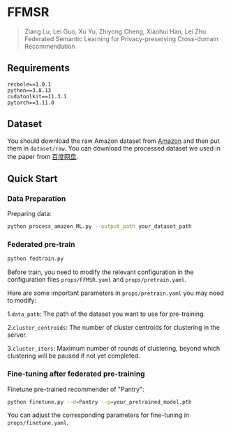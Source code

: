 # FFMSR

>Ziang Lu, Lei Guo, Xu Yu, Zhiyong Cheng, Xiaohui Han, Lei Zhu. Federated Semantic Learning for Privacy-preserving
Cross-domain Recommendation

## Requirements

```
recbole==1.0.1
python==3.8.13
cudatoolkit==11.3.1
pytorch==1.11.0
```

## Dataset

You should download the raw Amazon dataset from [Amazon](https://cseweb.ucsd.edu/~jmcauley/datasets/amazon_v2/) and then put them in `dataset/raw`. You can download the processed dataset we used in the paper from [百度网盘](https://pan.baidu.com/s/1_32S8znijLWVTGZIdEe8XA?pwd=fbw8).



## Quick Start

### Data Preparation

Preparing data:

```bash
python process_amazon_ML.py --output_path your_dataset_path
```


### Federated pre-train

```bash
python fedtrain.py
```
Before train, you need to modify the relevant configuration in the configuration files `props/FFMSR.yaml` and `props/pretrain.yaml`. 

Here are some important parameters in `props/pretrain.yaml` you may need to modify:

1.`data_path`: The path of the dataset you want to use for pre-training.

2.`cluster_centroids`: The number of cluster centroids for clustering in the server.

3.`cluster_iters`: Maximum number of rounds of clustering, beyond which clustering will be paused if not yet completed.

### Fine-tuning after federated pre-training
Finetune pre-trained recommender of "Pantry":

```bash
python finetune.py --d=Pantry --p=your_pretrained_model.pth
```
You can adjust the corresponding parameters for fine-tuning in  `props/finetune.yaml`.
